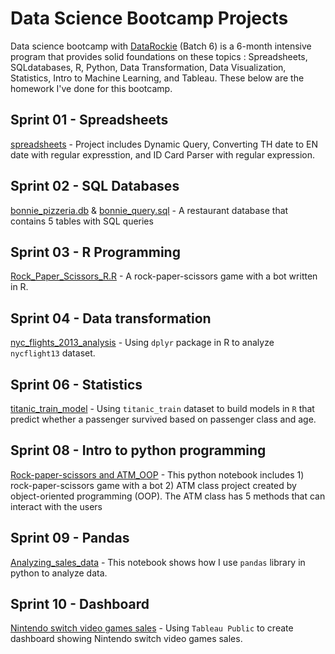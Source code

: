 # Data Science Bootcamp Projects
Data science bootcamp with [DataRockie](https://datarockie.com/hello/) (Batch 6) is a 6-month intensive program that provides solid foundations on these topics : Spreadsheets, SQLdatabases, R, Python, Data Transformation, Data Visualization, Statistics, Intro to Machine Learning, and Tableau.
These below are the homework I've done for this bootcamp. 

## Sprint 01 - Spreadsheets
[spreadsheets](https://docs.google.com/spreadsheets/d/1By3PAaK0aRvBT94eZa6vBbC0EIvJ-h3Si9XmOcRt31k/edit?usp=sharing) - Project includes Dynamic Query, Converting TH date to EN date with regular expresstion, and ID Card Parser with regular expression.

## Sprint 02 - SQL Databases
[bonnie_pizzeria.db](Sprint_02-SQL/bonnie_pizzeria.db) & [bonnie_query.sql](Sprint_02-SQL/bonnie_query.sql) - A restaurant database that contains 5 tables with SQL queries 

## Sprint 03 - R Programming
[Rock_Paper_Scissors_R.R](Sprint_03-R_Programming/Rock_Paper_Scissors_R.R) - A rock-paper-scissors game with a bot written in R.

## Sprint 04 - Data transformation
[nyc_flights_2013_analysis](https://colab.research.google.com/drive/1uZ5_RKi5t0CUNY-h6r1BQnlEh_MSeoiB?usp=sharing) - Using `dplyr` package in R to analyze `nycflight13` dataset.

## Sprint 06 - Statistics
[titanic_train_model](Sprint_06-Essential_Statistics/titanic_train_edit.pdf) - Using `titanic_train` dataset to build models in `R` that predict whether a passenger survived based on passenger class and age.

## Sprint 08 - Intro to python programming
[Rock-paper-scissors and ATM_OOP](https://colab.research.google.com/drive/1L2ZtKWO-EsqluU6Q6oCx2letxC9KYhd6?usp=sharing) - This python notebook includes 1) rock-paper-scissors game with a bot 2) ATM class project created by object-oriented programming (OOP). The ATM class has 5 methods that can interact with the users

## Sprint 09 - Pandas 
[Analyzing_sales_data](https://datalore.jetbrains.com/report/static/W7I74JMZPav5kPBU9p9V20/7CNAzJhrHZSvQHbZIBKpul) - This notebook shows how I use `pandas` library in python to analyze data.

## Sprint 10 - Dashboard
[Nintendo switch video games sales](https://public.tableau.com/views/NIntendoswitchvideogamessales/Dashboard1?:language=en-US&:display_count=n&:origin=viz_share_link) - Using `Tableau Public` to create dashboard showing Nintendo switch video games sales.
